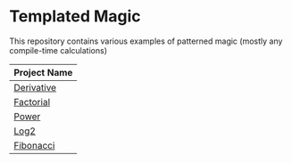 # Templated Magic
This repository contains various examples of patterned magic (mostly any compile-time calculations)

|Project Name                |
|----------------------------|
|[Derivative](src\Derivative)|
|[Factorial](src\Factorial)  |
|[Power](src\Power)          |
|[Log2](src\Logarithm)       |
|[Fibonacci](src\Fibonacci)  |
